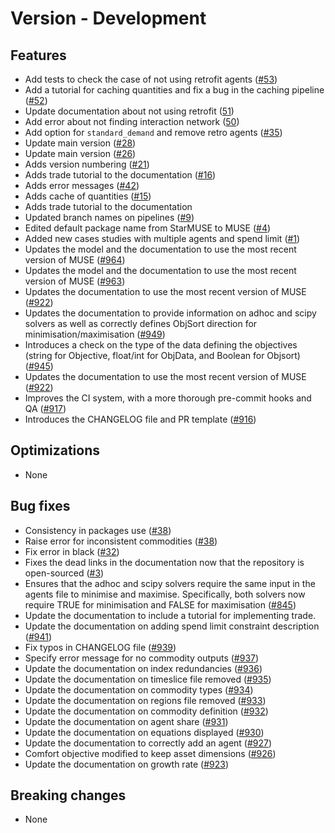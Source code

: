 # Version - Development

## Features

- Add tests to check the case of not using retrofit agents ([#53](https://github.com/SGIModel/MUSE_OS/pull/53))
- Add a tutorial for caching quantities and fix a bug in the caching pipeline ([#52](https://github.com/SGIModel/MUSE_OS/pull/52))
- Update documentation about not using retrofit ([51](https://github.com/SGIModel/MUSE_OS/pull/51))
- Add error about not finding interaction network ([50](https://github.com/SGIModel/MUSE_OS/pull/50))
- Add option for `standard_demand` and remove retro agents ([#35](https://github.com/SGIModel/MUSE_OS/pull/35))
- Update main version ([#28](https://github.com/SGIModel/MUSE_OS/pull/28))
- Update main version ([#26](https://github.com/SGIModel/MUSE_OS/pull/26))
- Adds version numbering ([#21](https://github.com/SGIModel/MUSE_OS/pull/21))
- Adds trade tutorial to the documentation ([#16](https://github.com/SGIModel/MUSE_OS/pull/16))
- Adds error messages ([#42](https://github.com/SGIModel/MUSE_OS/pull/42))
- Adds cache of quantities ([#15](https://github.com/SGIModel/MUSE_OS/pull/15))
- Adds trade tutorial to the documentation
- Updated branch names on pipelines ([#9](https://github.com/SGIModel/MUSE_OS/issues/9))
- Edited default package name from StarMUSE to MUSE ([#4](https://github.com/SGIModel/MUSE_OS/issues/4))
- Added new cases studies with multiple agents and spend limit ([#1](https://github.com/SGIModel/MUSE_OS/pull/1))
- Updates the model and the documentation to use the most recent version of MUSE
  ([#964](https://github.com/SGIModel/StarMuse/pull/964))
- Updates the model and the documentation to use the most recent version of MUSE
  ([#963](https://github.com/SGIModel/StarMuse/pull/963))
- Updates the documentation to use the most recent version of MUSE
  ([#922](https://github.com/SGIModel/StarMuse/pull/922))
- Updates the documentation to provide information on adhoc and scipy solvers as well as correctly defines ObjSort direction for minimisation/maximisation ([#949](https://github.com/SGIModel/StarMuse/pull/949))
- Introduces a check on the type of the data defining the objectives (string for Objective, float/int for ObjData, and Boolean for Objsort) ([#945](https://github.com/SGIModel/StarMuse/issues/945]))
- Updates the documentation to use the most recent version of MUSE ([#922](https://github.com/SGIModel/StarMuse/pull/922))
- Improves the CI system, with a more thorough pre-commit hooks and QA
  ([#917](https://github.com/SGIModel/StarMuse/pull/917))
- Introduces the CHANGELOG file and PR template
  ([#916](https://github.com/SGIModel/StarMuse/pull/916))

## Optimizations

- None

## Bug fixes
- Consistency in packages use ([#38](https://github.com/SGIModel/MUSE_OS/pull/56))
- Raise error for inconsistent commodities ([#38](https://github.com/SGIModel/MUSE_OS/issues/38))
- Fix error in black ([#32](https://github.com/SGIModel/MUSE_OS/pull/32))
- Fixes the dead links in the documentation now that the repository is open-sourced ([#3](https://github.com/SGIModel/MUSE_OS/issues/3))
- Ensures that the adhoc and scipy solvers require the same input in the agents file to minimise and maximise. Specifically, both solvers now require TRUE for minimisation and FALSE for maximisation ([#845](https://github.com/SGIModel/StarMuse/issues/845))
- Update the documentation to include a tutorial for implementing trade.
- Update the documentation on adding spend limit constraint description ([#941](https://github.com/SGIModel/StarMuse/issues/941))
- Fix typos in CHANGELOG file ([#939](https://github.com/SGIModel/StarMuse/pull/939))
- Specify error message for no commodity outputs ([#937](https://github.com/SGIModel/StarMuse/issues/937))
- Update the documentation on index redundancies ([#936](https://github.com/SGIModel/StarMuse/issues/936))
- Update the documentation on timeslice file removed ([#935](https://github.com/SGIModel/StarMuse/issues/935))
- Update the documentation on commodity types ([#934](https://github.com/SGIModel/StarMuse/issues/934))
- Update the documentation on regions file removed ([#933](https://github.com/SGIModel/StarMuse/issues/933))
- Update the documentation on commodity definition ([#932](https://github.com/SGIModel/StarMuse/issues/932))
- Update the documentation on agent share ([#931](https://github.com/SGIModel/StarMuse/issues/931))
- Update the documentation on equations displayed ([#930](https://github.com/SGIModel/StarMuse/issues/930))
- Update the documentation to correctly add an agent ([#927](https://github.com/SGIModel/StarMuse/issues/927))
- Comfort objective modified to keep asset dimensions ([#926](https://github.com/SGIModel/StarMuse/pull/926))
- Update the documentation on growth rate ([#923](https://github.com/SGIModel/StarMuse/issues/923))

## Breaking changes

- None
